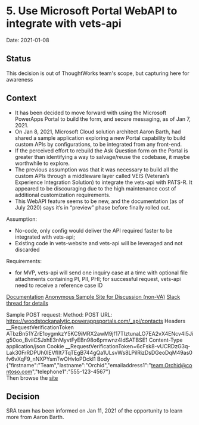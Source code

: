 # 5. Use Microsoft Portal WebAPI to integrate with vets-api

Date: 2021-01-08

## Status

This decision is out of ThoughtWorks team's scope, but capturing here for awareness  

## Context

- It has been decided to move forward with using the Microsoft PowerApps Portal to build the form, and secure messaging, as of Jan 7, 2021.
- On Jan 8, 2021, Microsoft Cloud solution architect Aaron Barth, had shared a sample application exploring a new Portal capability to build custom APIs by configurations, to be integrated from any front-end.   
- If the perceived effort to rebuild the Ask Question form on the Portal is greater than identifying a way to salvage/reuse the codebase, it maybe worthwhile to explore.       
- The previous assumption was that it was necessary to build all the custom APIs through a middleware layer called VEIS (Veteran’s Experience Integration Solution) to integrate the vets-api with PATS-R. It appeared to be discouraging due to the high maintenance cost of additional customization requirements.  
- This WebAPI feature seems to be new, and the documentation (as of July 2020) says it’s in “preview” phase before finally rolled out. 

Assumption: 
- No-code, only config would deliver the API required faster to be integrated with vets-api; 
- Existing code in vets-website and vets-api will be leveraged and not discarded

Requirements: 
- for MVP, vets-api will send one inquiry case at a time with optional file attachments containing PI, PII, PHI; for successful request, vets-api need to receive a reference case ID 


[Documentation](https://docs.microsoft.com/en-us/powerapps/maker/portals/web-api-perform-operations)
[Anonymous Sample Site for Discussion (non-VA)](https://woodstockanalytic.powerappsportals.com/webapi)
[Slack thread for details](https://dsva.slack.com/archives/C016DSVNL07/p1610061887199400)

Sample POST request: 
Method: POST
URL: https://woodstockanalytic.powerappsportals.com/_api/contacts
Headers
  __RequestVerificationToken ATbzBn51YZrE1oygmkzY5KC9iMRX2awM9jf17TIztunaLO7EA2vX4ENcv4I5Jig50oo_BviiCSJxhE3nMyvtFyEBn98o6pmwnz4IdSATBSE1
  Content-Type application/json
  Cookie __RequestVerificationToken=6cFsk8-vUCRDzG3q-Lak30FrRDPUh0lEVfIIt7TqTEgB744gQa1ULsvWs8LPilRizDsDGeoDqM49as0fv6vXqF9_nNXPYsmTwOHvIoPDckI1
Body
  {"firstname":"Team","lastname":"Orchid","emailaddress1":"team.Orchid@contoso.com","telephone1":"555-123-4567"}  
Then browse the [site](https://woodstockanalytic.powerappsportals.com/webapi/)

## Decision
SRA team has been informed on Jan 11, 2021 of the opportunity to learn more from Aaron Barth.